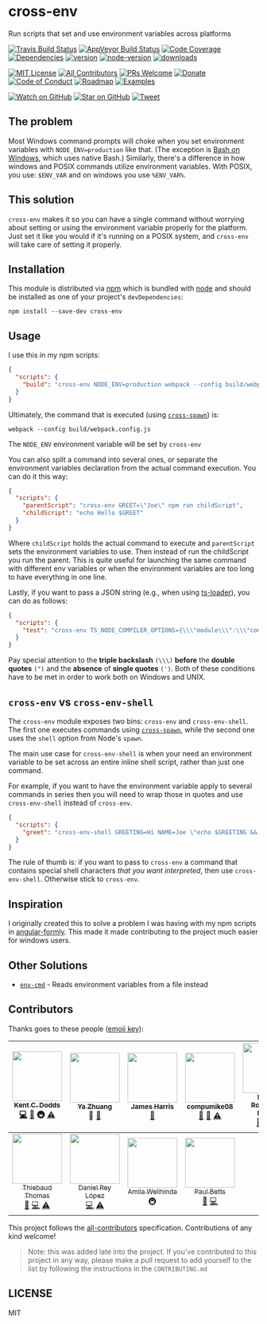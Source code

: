 # cross-env

Run scripts that set and use environment variables across platforms

[![Travis Build Status][build-badge]][build]
[![AppVeyor Build Status][win-build-badge]][win-build]
[![Code Coverage][coverage-badge]][coverage]
[![Dependencies][dependencyci-badge]][dependencyci]
[![version][version-badge]][package]
[![node-version][node-version-badge]][node]
[![downloads][downloads-badge]][npm-stat]

[![MIT License][license-badge]][LICENSE]
[![All Contributors](https://img.shields.io/badge/all_contributors-11-orange.svg?style=flat-square)](#contributors)
[![PRs Welcome][prs-badge]][prs]
[![Donate][donate-badge]][donate]
[![Code of Conduct][coc-badge]][coc]
[![Roadmap][roadmap-badge]][roadmap]
[![Examples][examples-badge]][examples]

[![Watch on GitHub][github-watch-badge]][github-watch]
[![Star on GitHub][github-star-badge]][github-star]
[![Tweet][twitter-badge]][twitter]

## The problem

Most Windows command prompts will choke when you set environment variables with
`NODE_ENV=production` like that. (The exception is [Bash on Windows][win-bash],
which uses native Bash.) Similarly, there's a difference in how windows and
POSIX commands utilize environment variables. With POSIX, you use: `$ENV_VAR`
and on windows you use `%ENV_VAR%`.

## This solution

`cross-env` makes it so you can have a single command without worrying about
setting or using the environment variable properly for the platform. Just set it
like you would if it's running on a POSIX system, and `cross-env` will take care
of setting it properly.

## Installation

This module is distributed via [npm][npm] which is bundled with [node][node] and
should be installed as one of your project's `devDependencies`:

```
npm install --save-dev cross-env
```

## Usage

I use this in my npm scripts:

```json
{
  "scripts": {
    "build": "cross-env NODE_ENV=production webpack --config build/webpack.config.js"
  }
}
```

Ultimately, the command that is executed (using [`cross-spawn`][cross-spawn])
is:

```
webpack --config build/webpack.config.js
```

The `NODE_ENV` environment variable will be set by `cross-env`

You can also split a command into several ones, or separate the environment
variables declaration from the actual command execution. You can do it this way:

```json
{
  "scripts": {
    "parentScript": "cross-env GREET=\"Joe\" npm run childScript",
    "childScript": "echo Hello $GREET"
  }
}
```

Where `childScript` holds the actual command to execute and `parentScript` sets
the environment variables to use. Then instead of run the childScript you run
the parent. This is quite useful for launching the same command with different
env variables or when the environment variables are too long to have everything
in one line.

Lastly, if you want to pass a JSON string (e.g., when using [ts-loader]), you can do as follows:
```json
{
  "scripts": {
    "test": "cross-env TS_NODE_COMPILER_OPTIONS={\\\"module\\\":\\\"commonjs\\\"} node some_file.test.ts"
  }
}
```
Pay special attention to the **triple backslash** `(\\\)` **before** the **double quotes** `(")` and the **absence** of **single quotes** `(')`.
Both of these conditions have to be met in order to work both on Windows and UNIX.

## `cross-env` vs `cross-env-shell`

The `cross-env` module exposes two bins: `cross-env` and `cross-env-shell`. The
first one executes commands using [`cross-spawn`][cross-spawn], while the
second one uses the `shell` option from Node's `spawn`.

The main use case for `cross-env-shell` is when your need an environment
variable to be set across an entire inline shell script, rather than just one
command.

For example, if you want to have the environment variable apply to several
commands in series then you will need to wrap those in quotes and use 
`cross-env-shell` instead of `cross-env`.

```json
{
  "scripts": {
    "greet": "cross-env-shell GREETING=Hi NAME=Joe \"echo $GREETING && echo $NAME\""
  }
}
```

The rule of thumb is: if you want to pass to `cross-env` a command that
contains special shell characters *that you want interpreted*, then use
`cross-env-shell`. Otherwise stick to `cross-env`.

## Inspiration

I originally created this to solve a problem I was having with my npm scripts in
[angular-formly][angular-formly]. This made it made contributing to the project
much easier for windows users.

## Other Solutions

- [`env-cmd`](https://github.com/toddbluhm/env-cmd) - Reads environment variables from a file instead

## Contributors

Thanks goes to these people ([emoji key][emojis]):

<!-- ALL-CONTRIBUTORS-LIST:START - Do not remove or modify this section -->
| [<img src="https://avatars.githubusercontent.com/u/1500684?v=3" width="100px;"/><br /><sub>Kent C. Dodds</sub>](https://kentcdodds.com)<br />[💻](https://github.com/kentcdodds/cross-env/commits?author=kentcdodds) [📖](https://github.com/kentcdodds/cross-env/commits?author=kentcdodds) 🚇 [⚠️](https://github.com/kentcdodds/cross-env/commits?author=kentcdodds) | [<img src="https://avatars1.githubusercontent.com/u/499038?v=3" width="100px;"/><br /><sub>Ya Zhuang </sub>](https://zhuangya.me)<br />🔌 [📖](https://github.com/kentcdodds/cross-env/commits?author=zhuangya) | [<img src="https://avatars3.githubusercontent.com/u/3440094?v=3" width="100px;"/><br /><sub>James Harris</sub>](https://wopian.me)<br />[📖](https://github.com/kentcdodds/cross-env/commits?author=wopian) | [<img src="https://avatars1.githubusercontent.com/u/8941730?v=3" width="100px;"/><br /><sub>compumike08</sub>](https://github.com/compumike08)<br />[🐛](https://github.com/kentcdodds/cross-env/issues?q=author%3Acompumike08) [📖](https://github.com/kentcdodds/cross-env/commits?author=compumike08) [⚠️](https://github.com/kentcdodds/cross-env/commits?author=compumike08) | [<img src="https://avatars1.githubusercontent.com/u/2270425?v=3" width="100px;"/><br /><sub>Daniel Rodríguez Rivero</sub>](https://github.com/danielo515)<br />[🐛](https://github.com/kentcdodds/cross-env/issues?q=author%3Adanielo515) [💻](https://github.com/kentcdodds/cross-env/commits?author=danielo515) [📖](https://github.com/kentcdodds/cross-env/commits?author=danielo515) | [<img src="https://avatars2.githubusercontent.com/u/1508477?v=3" width="100px;"/><br /><sub>Jonas Keinholz</sub>](https://github.com/inyono)<br />[🐛](https://github.com/kentcdodds/cross-env/issues?q=author%3Ainyono) [💻](https://github.com/kentcdodds/cross-env/commits?author=inyono) [⚠️](https://github.com/kentcdodds/cross-env/commits?author=inyono) | [<img src="https://avatars3.githubusercontent.com/u/1656170?v=3" width="100px;"/><br /><sub>Hugo Wood</sub>](https://github.com/hgwood)<br />[🐛](https://github.com/kentcdodds/cross-env/issues?q=author%3Ahgwood) [💻](https://github.com/kentcdodds/cross-env/commits?author=hgwood) [⚠️](https://github.com/kentcdodds/cross-env/commits?author=hgwood) |
| :---: | :---: | :---: | :---: | :---: | :---: | :---: |
| [<img src="https://avatars0.githubusercontent.com/u/3715715?v=3" width="100px;"/><br /><sub>Thiebaud Thomas</sub>](https://github.com/thomasthiebaud)<br />[🐛](https://github.com/kentcdodds/cross-env/issues?q=author%3Athomasthiebaud) [💻](https://github.com/kentcdodds/cross-env/commits?author=thomasthiebaud) [⚠️](https://github.com/kentcdodds/cross-env/commits?author=thomasthiebaud) | [<img src="https://avatars1.githubusercontent.com/u/1715800?v=3" width="100px;"/><br /><sub>Daniel Rey López</sub>](https://daniel.blog)<br />[💻](https://github.com/kentcdodds/cross-env/commits?author=DanReyLop) [⚠️](https://github.com/kentcdodds/cross-env/commits?author=DanReyLop) | [<img src="https://avatars2.githubusercontent.com/u/6374832?v=3" width="100px;"/><br /><sub>Amila Welihinda</sub>](http://amilajack.com)<br />🚇 | [<img src="https://avatars1.githubusercontent.com/u/1396?v=3" width="100px;"/><br /><sub>Paul Betts</sub>](https://twitter.com/paulcbetts)<br />[🐛](https://github.com/kentcdodds/cross-env/issues?q=author%3Apaulcbetts) [💻](https://github.com/kentcdodds/cross-env/commits?author=paulcbetts) |
<!-- ALL-CONTRIBUTORS-LIST:END -->

This project follows the [all-contributors][all-contributors] specification. Contributions of any kind welcome!

> Note: this was added late into the project. If you've contributed to this
> project in any way, please make a pull request to add yourself to the list
> by following the instructions in the `CONTRIBUTING.md`

## LICENSE

MIT

[npm]: https://www.npmjs.com/
[node]: https://nodejs.org
[build-badge]: https://img.shields.io/travis/kentcdodds/cross-env.svg?style=flat-square
[build]: https://travis-ci.org/kentcdodds/cross-env
[win-build-badge]: https://img.shields.io/appveyor/ci/kentcdodds/cross-env.svg?style=flat-square
[win-build]: https://ci.appveyor.com/project/kentcdodds/cross-env
[coverage-badge]: https://img.shields.io/codecov/c/github/kentcdodds/cross-env.svg?style=flat-square
[coverage]: https://codecov.io/github/kentcdodds/cross-env
[dependencyci-badge]: https://dependencyci.com/github/kentcdodds/cross-env/badge?style=flat-square
[dependencyci]: https://dependencyci.com/github/kentcdodds/cross-env
[version-badge]: https://img.shields.io/npm/v/cross-env.svg?style=flat-square
[package]: https://www.npmjs.com/package/cross-env
[node-version-badge]: https://img.shields.io/badge/node-%3E%3D%204.0-orange.svg?style=flat-square
[downloads-badge]: https://img.shields.io/npm/dm/cross-env.svg?style=flat-square
[npm-stat]: http://npm-stat.com/charts.html?package=cross-env&from=2016-04-01
[license-badge]: https://img.shields.io/npm/l/cross-env.svg?style=flat-square
[license]: https://github.com/kentcdodds/cross-env/blob/master/other/LICENSE
[prs-badge]: https://img.shields.io/badge/PRs-welcome-brightgreen.svg?style=flat-square
[prs]: http://makeapullrequest.com
[donate-badge]: https://img.shields.io/badge/$-support-green.svg?style=flat-square
[donate]: http://kcd.im/donate
[coc-badge]: https://img.shields.io/badge/code%20of-conduct-ff69b4.svg?style=flat-square
[coc]: https://github.com/kentcdodds/cross-env/blob/master/other/CODE_OF_CONDUCT.md
[roadmap-badge]: https://img.shields.io/badge/%F0%9F%93%94-roadmap-CD9523.svg?style=flat-square
[roadmap]: https://github.com/kentcdodds/cross-env/blob/master/other/ROADMAP.md
[examples-badge]: https://img.shields.io/badge/%F0%9F%92%A1-examples-8C8E93.svg?style=flat-square
[examples]: https://github.com/kentcdodds/cross-env/blob/master/other/EXAMPLES.md
[github-watch-badge]: https://img.shields.io/github/watchers/kentcdodds/cross-env.svg?style=social
[github-watch]: https://github.com/kentcdodds/cross-env/watchers
[github-star-badge]: https://img.shields.io/github/stars/kentcdodds/cross-env.svg?style=social
[github-star]: https://github.com/kentcdodds/cross-env/stargazers
[twitter]: https://twitter.com/intent/tweet?text=Check%20out%20cross-env!%20https://github.com/kentcdodds/cross-env%20%F0%9F%91%8D
[twitter-badge]: https://img.shields.io/twitter/url/https/github.com/kentcdodds/cross-env.svg?style=social
[emojis]: https://github.com/kentcdodds/all-contributors#emoji-key
[all-contributors]: https://github.com/kentcdodds/all-contributors
[win-bash]: https://msdn.microsoft.com/en-us/commandline/wsl/about
[angular-formly]: https://github.com/formly-js/angular-formly
[cross-spawn]: https://www.npmjs.com/package/cross-spawn
[ts-loader]: https://www.npmjs.com/package/ts-loader
